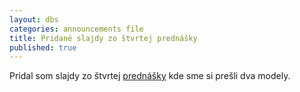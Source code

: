 ```yaml
---
layout: dbs
categories: announcements file
title: Pridané slajdy zo štvrtej prednášky
published: true
---
```

Pridal som slajdy zo štvrtej [prednášky](/lectures/) kde sme si prešli dva modely.
